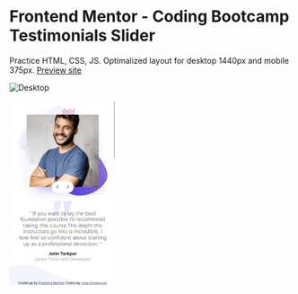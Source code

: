 # Frontend Mentor - Coding Bootcamp Testimonials Slider

Practice HTML, CSS, JS. Optimalized layout for desktop 1440px and mobile 375px.
[Preview site](https://coding-bootcamp-testimonials-slider-beta.vercel.app/)

![Desktop](./images/solution-desktop-testimonal-slider.gif "Desktop 1440px")

![Mobile](./images/mobile-solution-testimonal-slider.png "Mobile 375px")